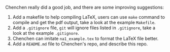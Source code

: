 
Chenchen really did a good job, and there are some improving suggestions:

1. Add a makefile to help compiling LaTeX, users can use `make` command to compile and get the pdf output, take a look at the example `Makefile`.
2. Add a `.gitignore` file, `git` will ignore files listed in `.gitignore`, take a look at the example `.gitignore`.
3. Chenchen can imitate `na1_example.tex` to format the LaTeX file better.
4. Add a `README.md` file to Chenchen's repo, and describe this repo.
